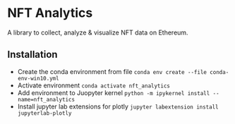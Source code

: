 # NFT Analytics
A library to collect, analyze & visualize NFT data on Ethereum.

## Installation
+ Create the conda environment from file `conda env create --file conda-env-win10.yml`
+ Activate environment `conda activate nft_analytics`
+ Add environment to Juopyter kernel `python -m ipykernel install --name=nft_analytics`
+ Install jupyter lab extensions for plotly `jupyter labextension install jupyterlab-plotly`
